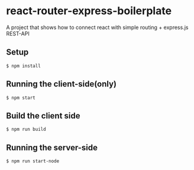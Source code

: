 # react-router-express-boilerplate
A project that shows how to connect react with simple routing + express.js REST-API

## Setup

```
$ npm install
```

## Running the client-side(only)

```
$ npm start
```

## Build the client side

```
$ npm run build
```

## Running the server-side

```
$ npm run start-node
```
